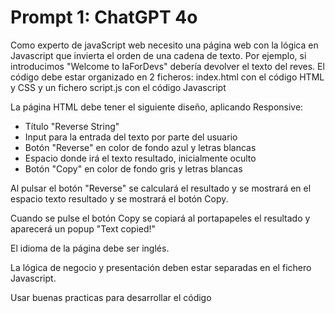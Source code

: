 # Prompt 1: ChatGPT 4o

Como experto de javaScript web necesito una página web con la lógica en Javascript que invierta el orden de una cadena de texto.
Por ejemplo, si introducimos "Welcome to IaForDevs" debería devolver el texto del reves.
El código debe estar organizado en 2 ficheros: index.html con el código HTML y CSS y un fichero script.js con el código Javascript

La página HTML debe tener el siguiente diseño, aplicando Responsive:

- Título "Reverse String"
- Input para la entrada del texto por parte del usuario
- Botón "Reverse" en color de fondo azul y letras blancas
- Espacio donde irá el texto resultado, inicialmente oculto
- Botón "Copy" en color de fondo gris y letras blancas

Al pulsar el botón "Reverse" se calculará el resultado y se mostrará en el espacio texto resultado y se mostrará el botón Copy.

Cuando se pulse el botón Copy se copiará al portapapeles el resultado y aparecerá un popup "Text copied!"

El idioma de la página debe ser inglés.

La lógica de negocio y presentación deben estar separadas en el fichero Javascript.

Usar buenas practicas para desarrollar el código
